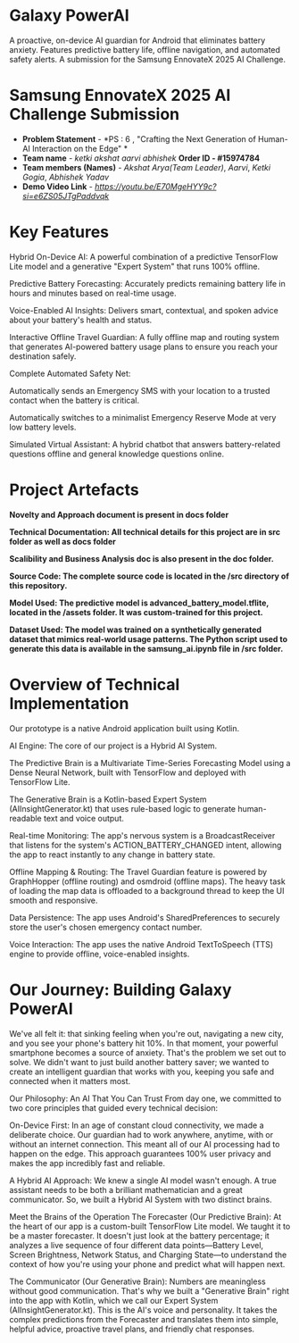 # Galaxy PowerAI
A proactive, on-device AI guardian for Android that eliminates battery anxiety. Features predictive battery life, offline navigation, and automated safety alerts. A submission for the Samsung EnnovateX 2025 AI Challenge.


# Samsung EnnovateX 2025 AI Challenge Submission

- **Problem Statement** - *PS : 6 , "Crafting the Next Generation of Human-AI Interaction on the Edge" *
- **Team name** - *ketki akshat aarvi abhishek*  **Order ID - #15974784**
- **Team members (Names)** - *Akshat Arya(Team Leader)*, *Aarvi*, *Ketki Gogia*, *Abhishek Yadav* 
- **Demo Video Link** - *https://youtu.be/E70MgeHYY9c?si=e6ZS05JTgPaddvqk*

# Key Features
Hybrid On-Device AI: A powerful combination of a predictive TensorFlow Lite model and a generative "Expert System" that runs 100% offline.

Predictive Battery Forecasting: Accurately predicts remaining battery life in hours and minutes based on real-time usage.

Voice-Enabled AI Insights: Delivers smart, contextual, and spoken advice about your battery's health and status.

Interactive Offline Travel Guardian: A fully offline map and routing system that generates AI-powered battery usage plans to ensure you reach your destination safely.

Complete Automated Safety Net:

Automatically sends an Emergency SMS with your location to a trusted contact when the battery is critical.

Automatically switches to a minimalist Emergency Reserve Mode at very low battery levels.

Simulated Virtual Assistant: A hybrid chatbot that answers battery-related questions offline and general knowledge questions online.


# Project Artefacts

**Novelty and Approach document is present in docs folder**

**Technical Documentation: All technical details for this project are in src folder as well as docs folder**

**Scalibility and Business Analysis doc is also present in the doc folder.**

**Source Code: The complete source code is located in the /src directory of this repository.**

**Model Used: The predictive model is advanced_battery_model.tflite, located in the /assets folder. It was custom-trained for this project.**

**Dataset Used: The model was trained on a synthetically generated dataset that mimics real-world usage patterns. The Python script used to generate this data is available in the samsung_ai.ipynb file in /src folder.**

# Overview of Technical Implementation
Our prototype is a native Android application built using Kotlin.

AI Engine: The core of our project is a Hybrid AI System.

The Predictive Brain is a Multivariate Time-Series Forecasting Model using a Dense Neural Network, built with TensorFlow and deployed with TensorFlow Lite.

The Generative Brain is a Kotlin-based Expert System (AIInsightGenerator.kt) that uses rule-based logic to generate human-readable text and voice output.

Real-time Monitoring: The app's nervous system is a BroadcastReceiver that listens for the system's ACTION_BATTERY_CHANGED intent, allowing the app to react instantly to any change in battery state.

Offline Mapping & Routing: The Travel Guardian feature is powered by GraphHopper (offline routing) and osmdroid (offline maps). The heavy task of loading the map data is offloaded to a background thread to keep the UI smooth and responsive.

Data Persistence: The app uses Android's SharedPreferences to securely store the user's chosen emergency contact number.

Voice Interaction: The app uses the native Android TextToSpeech (TTS) engine to provide offline, voice-enabled insights.

# Our Journey: Building Galaxy PowerAI
We've all felt it: that sinking feeling when you're out, navigating a new city, and you see your phone's battery hit 10%. In that moment, your powerful smartphone becomes a source of anxiety. That's the problem we set out to solve. We didn't want to just build another battery saver; we wanted to create an intelligent guardian that works with you, keeping you safe and connected when it matters most.

Our Philosophy: An AI That You Can Trust
From day one, we committed to two core principles that guided every technical decision:

On-Device First: In an age of constant cloud connectivity, we made a deliberate choice. Our guardian had to work anywhere, anytime, with or without an internet connection. This meant all of our AI processing had to happen on the edge. This approach guarantees 100% user privacy and makes the app incredibly fast and reliable.

A Hybrid AI Approach: We knew a single AI model wasn't enough. A true assistant needs to be both a brilliant mathematician and a great communicator. So, we built a Hybrid AI System with two distinct brains.

Meet the Brains of the Operation
The Forecaster (Our Predictive Brain): At the heart of our app is a custom-built TensorFlow Lite model. We taught it to be a master forecaster. It doesn't just look at the battery percentage; it analyzes a live sequence of four different data points—Battery Level, Screen Brightness, Network Status, and Charging State—to understand the context of how you're using your phone and predict what will happen next.

The Communicator (Our Generative Brain): Numbers are meaningless without good communication. That's why we built a "Generative Brain" right into the app with Kotlin, which we call our Expert System (AIInsightGenerator.kt). This is the AI's voice and personality. It takes the complex predictions from the Forecaster and translates them into simple, helpful advice, proactive travel plans, and friendly chat responses.

